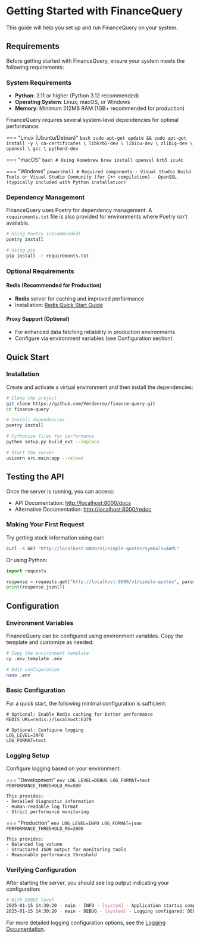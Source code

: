 # Getting Started with FinanceQuery

This guide will help you set up and run FinanceQuery on your system.

## Requirements

Before getting started with FinanceQuery, ensure your system meets the following requirements:

### System Requirements

- **Python**: 3.11 or higher (Python 3.12 recommended)
- **Operating System**: Linux, macOS, or Windows
- **Memory**: Minimum 512MB RAM (1GB+ recommended for production)

FinanceQuery requires several system-level dependencies for optimal performance:

=== "Linux (Ubuntu/Debian)"
    ```bash
    sudo apt-get update && sudo apt-get install -y \
        ca-certificates \
        libkrb5-dev \
        libicu-dev \
        zlib1g-dev \
        openssl \
        gcc \
        python3-dev
    ```

=== "macOS"
    ```bash
    # Using Homebrew
    brew install openssl krb5 icu4c
    ```

=== "Windows"
    ```powershell
    # Required components
    - Visual Studio Build Tools or Visual Studio Community (for C++ compilation)
    - OpenSSL (typically included with Python installation)
    ```

### Dependency Management

FinanceQuery uses Poetry for dependency management. A `requirements.txt` file is also provided for environments where Poetry isn't available.

```bash
# Using Poetry (recommended)
poetry install

# Using pip
pip install -r requirements.txt
```

### Optional Requirements

#### Redis (Recommended for Production)

- **Redis** server for caching and improved performance
- Installation: [Redis Quick Start Guide](https://redis.io/docs/getting-started/)

#### Proxy Support (Optional)

- For enhanced data fetching reliability in production environments
- Configure via environment variables (see Configuration section)

## Quick Start

### Installation

Create and activate a virtual environment and then install the dependencies:

```bash
# Clone the project
git clone https://github.com/Verdenroz/finance-query.git
cd finance-query

# Install dependencies
poetry install

# Cythonize files for performance
python setup.py build_ext --inplace

# Start the server
uvicorn src.main:app --reload
```

## Testing the API

Once the server is running, you can access:

- API Documentation: [http://localhost:8000/docs](http://localhost:8000/docs)
- Alternative Documentation: [http://localhost:8000/redoc](http://localhost:8000/redoc)

### Making Your First Request

Try getting stock information using curl:

```bash
curl -X GET "http://localhost:8000/v1/simple-quotes?symbols=AAPL"
```

Or using Python:

```python
import requests

response = requests.get("http://localhost:8000/v1/simple-quotes", params={"symbols": "AAPL"})
print(response.json())
```

## Configuration

### Environment Variables

FinanceQuery can be configured using environment variables. Copy the template and customize as needed:

```bash
# Copy the environment template
cp .env.template .env

# Edit configuration
nano .env
```

### Basic Configuration

For a quick start, the following minimal configuration is sufficient:

```env
# Optional: Enable Redis caching for better performance
REDIS_URL=redis://localhost:6379

# Optional: Configure logging
LOG_LEVEL=INFO
LOG_FORMAT=text
```

### Logging Setup

Configure logging based on your environment:

=== "Development"
    ```env
    LOG_LEVEL=DEBUG
    LOG_FORMAT=text
    PERFORMANCE_THRESHOLD_MS=500
    ```
    
    This provides:
    - Detailed diagnostic information
    - Human-readable log format
    - Strict performance monitoring

=== "Production"
    ```env
    LOG_LEVEL=INFO
    LOG_FORMAT=json
    PERFORMANCE_THRESHOLD_MS=2000
    ```
    
    This provides:
    - Balanced log volume
    - Structured JSON output for monitoring tools
    - Reasonable performance threshold

### Verifying Configuration

After starting the server, you should see log output indicating your configuration:

```bash
# With DEBUG level
2025-01-15 14:30:20 - main - INFO - [system] - Application startup completed
2025-01-15 14:30:20 - main - DEBUG - [system] - Logging configured: DEBUG level, text format
```

For more detailed logging configuration options, see the [Logging Documentation](logging.md).
